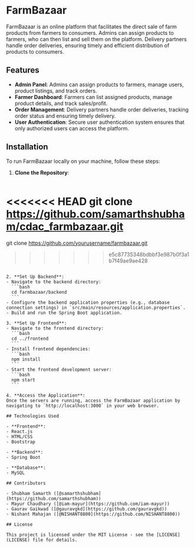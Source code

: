 # FarmBazaar

FarmBazaar is an online platform that facilitates the direct sale of farm products from farmers to consumers. Admins can assign products to farmers, who can then list and sell them on the platform. Delivery partners handle order deliveries, ensuring timely and efficient distribution of products to consumers.

## Features

- **Admin Panel**: Admins can assign products to farmers, manage users, product listings, and track orders.
- **Farmer Dashboard**: Farmers can list assigned products, manage product details, and track sales/profit.
- **Order Management**: Delivery partners handle order deliveries, tracking order status and ensuring timely delivery.
- **User Authentication**: Secure user authentication system ensures that only authorized users can access the platform.

## Installation

To run FarmBazaar locally on your machine, follow these steps:

1. **Clone the Repository**: 
   ```bash
<<<<<<< HEAD
   git clone https://github.com/samarthshubham/cdac_farmbazaar.git
=======
   git clone https://github.com/yourusername/farmbazaar.git
>>>>>>> e5c87735348bdbbf3e987b0f3a1b7f49ae9ae428
   ```

2. **Set Up Backend**:
   - Navigate to the backend directory:
     ```bash
     cd farmbazaar/backend
     ```
   - Configure the backend application properties (e.g., database connection settings) in `src/main/resources/application.properties`.
   - Build and run the Spring Boot application.

3. **Set Up Frontend**:
   - Navigate to the frontend directory:
     ```bash
     cd ../frontend
     ```
   - Install frontend dependencies:
     ```bash
     npm install
     ```
   - Start the frontend development server:
     ```bash
     npm start
     ```

4. **Access the Application**:
   Once the servers are running, access the FarmBazaar application by navigating to `http://localhost:3000` in your web browser.

## Technologies Used

- **Frontend**:
  - React.js
  - HTML/CSS
  - Bootstrap
  
- **Backend**:
  - Spring Boot
  
- **Database**:
  - MySQL

## Contributors

- Shubham Samarth ([@samarthshubham](https://github.com/samarthshubham))
- Mayur Chaudhary ([@iam-mayur](https://github.com/iam-mayur))
- Gaurav Gaikwad ([@gauravgkd](https://github.com/gauravgkd))  
- Nishant Mahajan ([@NISHANT8800](https://github.com/NISHANT8800))

## License

This project is licensed under the MIT License - see the [LICENSE](LICENSE) file for details.
